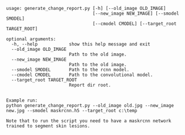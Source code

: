     usage: generate_change_report.py [-h] [--old_image OLD_IMAGE]
                                     [--new_image NEW_IMAGE] [--smodel SMODEL]
                                     [--cmodel CMODEL] [--target_root TARGET_ROOT]

    optional arguments:
      -h, --help            show this help message and exit
      --old_image OLD_IMAGE
                            Path to the old image.
      --new_image NEW_IMAGE
                            Path to the old image.
      --smodel SMODEL       Path to the rcnn model.
      --cmodel CMODEL       Path to the convolutional model.
      --target_root TARGET_ROOT
                            Report dir root.


    Example run:
    python generate_change_report.py --old_image old.jpg --new_image new.jpg --smodel maskrcnn.h5 --target_root c:\temp

    Note that to run the script you need to have a maskrcnn network trained to segment skin lesions.